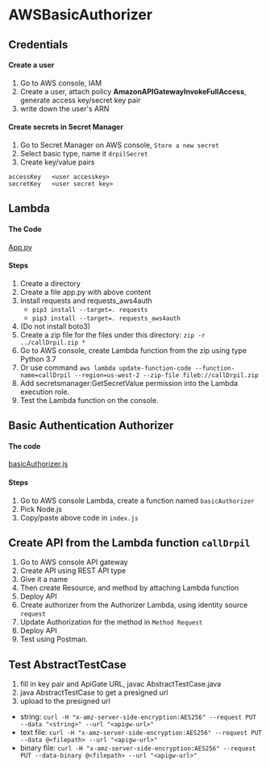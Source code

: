 # AWSBasicAuthorizer
## Credentials
#### Create a user
1. Go to AWS console, IAM
2. Create a user, attach policy **AmazonAPIGatewayInvokeFullAccess**, generate access key/secret key pair
3. write down the user's ARN

#### Create secrets in Secret Manager
1. Go to Secret Manager on AWS console, `Store a new secret`
2. Select basic type, name it `drpilSecret`
3. Create key/value pairs
```
accessKey	<user accesskey>
secretKey	<user secret key>
```

## Lambda
#### The Code
[App.py](app.py)

#### Steps
1. Create a directory
2. Create a file app.py with above content
3. Install requests and requests_aws4auth 
   * `pip3 install --target=. requests`
   * `pip3 install --target=. requests_aws4auth`
5. (Do not install boto3)
6. Create a zip file for the files under this directory: `zip -r ../callDrpil.zip *`
7. Go to AWS console, create Lambda function from the zip  using type Python 3.7
8. Or use command `aws lambda update-function-code --function-name=callDrpil --region=us-west-2 --zip-file fileb://callDrpil.zip`
9. Add secretsmanager:GetSecretValue permission into the Lambda execution role.
10. Test the Lambda function on the console.

## Basic Authentication Authorizer
#### The code
[basicAuthorizer.js](basicAuthorizer.js)

#### Steps
1. Go to AWS console Lambda, create a function named `basicAuthorizer`
2. Pick Node.js
3. Copy/paste above code in `index.js`

## Create API from the Lambda function `callDrpil`
1. Go to AWS console API gateway
2. Create API using REST API type
3. Give it a name
4. Then create Resource, and method by attaching Lambda function
5. Deploy API
6. Create authorizer from the Authorizer Lambda, using identity source `request`
7. Update Authorization for the method in `Method Request`
8. Deploy API
9. Test using Postman.



## Test AbstractTestCase
1. fill in key pair and ApiGate URL, javac AbstractTestCase.java
2. java AbstractTestCase to get a presigned url
3. upload to the presigned url
  * string: `curl -H "x-amz-server-side-encryption:AES256" --request PUT --data "<string>" --url "<apigw-url>"`
  * text file: `curl -H "x-amz-server-side-encryption:AES256" --request PUT --data @<filepath> --url "<apigw-url>"`
  * binary file: `curl -H "x-amz-server-side-encryption:AES256" --request PUT --data-binary @<filepath> --url "<apigw-url>"`


